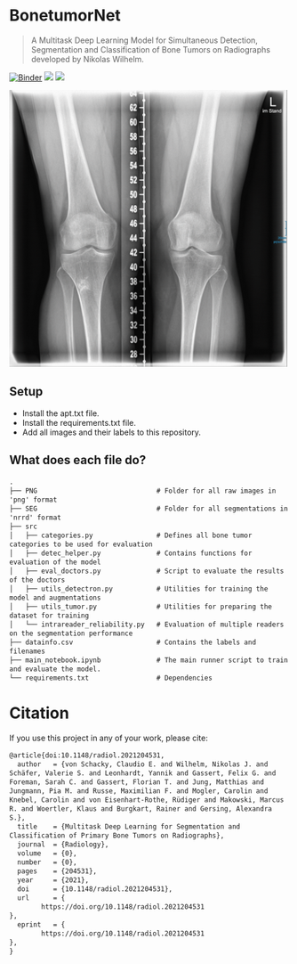 # BonetumorNet
>A Multitask Deep Learning Model for Simultaneous Detection, Segmentation and Classification of Bone Tumors on Radiographs developed by Nikolas Wilhelm.

[![Binder](https://mybinder.org/badge_logo.svg)](https://mybinder.org/v2/gh/NikonPic/bonetumorseg/master?urlpath=voila%2Frender%2F01_segmenter.ipynb) <img src="https://www.code-inspector.com/project/17089/status/svg?branch=master&kill_cache=1" /> <img src="https://www.code-inspector.com/project/17089/score/svg?branch=master&kill_cache=1" />


 <img src="results\demo.gif" alt="Drawing" style="width: 500px;">


## Setup

* Install the apt.txt file.
* Install the requirements.txt file.
* Add all images and their labels to this repository.


## What does each file do? 

    .     
    ├── PNG                              # Folder for all raw images in 'png' format
    ├── SEG                              # Folder for all segmentations in 'nrrd' format     
    ├── src                     
    │   ├── categories.py                # Defines all bone tumor categories to be used for evaluation 
    │   ├── detec_helper.py              # Contains functions for evaluation of the model
    │   ├── eval_doctors.py              # Script to evaluate the results of the doctors
    │   ├── utils_detectron.py           # Utilities for training the model and augmentations
    │   ├── utils_tumor.py               # Utilities for preparing the dataset for training
    │   └── intrareader_reliability.py   # Evaluation of multiple readers on the segmentation performance
    ├── datainfo.csv                     # Contains the labels and filenames
    ├── main_notebook.ipynb              # The main runner script to train and evaluate the model.
    └── requirements.txt                 # Dependencies

# Citation

If you use this project in any of your work, please cite:

```
@article{doi:10.1148/radiol.2021204531,
  author   = {von Schacky, Claudio E. and Wilhelm, Nikolas J. and Schäfer, Valerie S. and Leonhardt, Yannik and Gassert, Felix G. and Foreman, Sarah C. and Gassert, Florian T. and Jung, Matthias and Jungmann, Pia M. and Russe, Maximilian F. and Mogler, Carolin and Knebel, Carolin and von Eisenhart-Rothe, Rüdiger and Makowski, Marcus R. and Woertler, Klaus and Burgkart, Rainer and Gersing, Alexandra S.},
  title    = {Multitask Deep Learning for Segmentation and Classification of Primary Bone Tumors on Radiographs},
  journal  = {Radiology},
  volume   = {0},
  number   = {0},
  pages    = {204531},
  year     = {2021},
  doi      = {10.1148/radiol.2021204531},
  url      = { 
        https://doi.org/10.1148/radiol.2021204531
},
  eprint   = { 
        https://doi.org/10.1148/radiol.2021204531
},
}
```